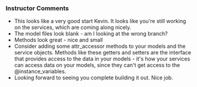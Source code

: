 ### Instructor Comments

+ This looks like a very good start Kevin. It looks like you're still working on the services, which are coming along nicely. 
+ The model files look blank - am I looking at the wrong branch?
+ Methods look great - nice and small
+ Consider adding some attr_accessor methods to your models and the service objects. Methods like these getters and setters are the interface that provides access to the data in your models - it's how your services can access data on your models, since they can't get access to the @instance_variables.
+ Looking forward to seeing you complete building it out. Nice job.
